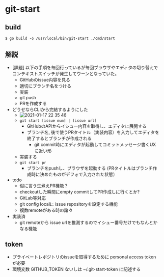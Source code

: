 # git-start

## build

```
$ go build -o /usr/local/bin/git-start ./cmd/start
```

## 解説

- [課題] 以下の手順を毎回行っているが毎回ブラウザやエディタの切り替えでコンテキストスイッチが発生してウーンとなっていた。
  - GitHubのissue内容を見る
  - 適切にブランチ名をつける
  - 実装
  - git push
  - PRを作成する
- どうせならCLIから完結するようにした
  - ![2021-01-17 22 35 46](https://user-images.githubusercontent.com/22209702/104844845-c806b480-5915-11eb-870f-2505f455db68.gif)
  - `git start [issue num] | [issue url]`
    - GitHubのAPIからイシュー内容を取得し、エディタに展開する
    - ブランチ名, 後で使うPRタイトル（実装内容）を入力してエディタを終了するとブランチが作成される
      - git commit時にエディタが起動してコミットメッセージ書くUXに近い形
  - 実装する
  - `git start pr`
    - ブランチをpushし、ブラウザを起動する (PRタイトルはブランチ作成時に決めたものがデフォで入力された状態）
- todo
  - 俗に言う生煮えPR機能？
  - checkoutした瞬間にempty commitしてPR作成しに行くとか? 
  - GitLab等対応
  - git config localに issue repositoryを設定する機能
  - 複数remoteがある時の諸々
- 実装済
  - git remoteから issue urlを推測するのでイシュー番号だけでもなんとかなる機能

## token

- プライベートレポジトリのissueを取得するために personal access tokenが必要
- 環境変数 GITHUB_TOKEN ないしは ~/.git-start-token に記述する
